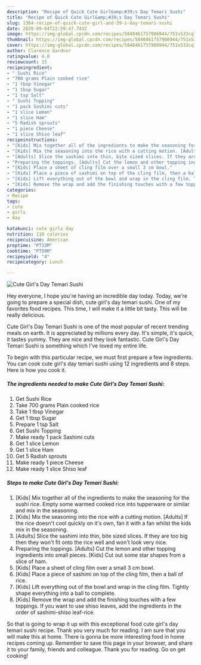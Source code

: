 ```yaml
---
description: "Recipe of Quick Cute Girl&amp;#39;s Day Temari Sushi"
title: "Recipe of Quick Cute Girl&amp;#39;s Day Temari Sushi"
slug: 1364-recipe-of-quick-cute-girl-and-39-s-day-temari-sushi
date: 2020-09-04T22:59:47.743Z
image: https://img-global.cpcdn.com/recipes/5848461757906944/751x532cq70/cute-girls-day-temari-sushi-recipe-main-photo.jpg
thumbnail: https://img-global.cpcdn.com/recipes/5848461757906944/751x532cq70/cute-girls-day-temari-sushi-recipe-main-photo.jpg
cover: https://img-global.cpcdn.com/recipes/5848461757906944/751x532cq70/cute-girls-day-temari-sushi-recipe-main-photo.jpg
author: Clarence Gardner
ratingvalue: 4.8
reviewcount: 15
recipeingredient:
- " Sushi Rice"
- "700 grams Plain cooked rice"
- "1 tbsp Vinegar"
- "1 tbsp Sugar"
- "1 tsp Salt"
- " Sushi Topping"
- "1 pack Sashimi cuts"
- "1 slice Lemon"
- "1 slice Ham"
- "5 Radish sprouts"
- "1 piece Cheese"
- "1 slice Shiso leaf"
recipeinstructions:
- "[Kids] Mix together all of the ingredients to make the seasoning for the sushi rice. Empty some warmed cooked rice into tupperware or similar and mix in the seasoning."
- "[Kids] Mix the seasoning into the rice with a cutting motion. [Adults] If the rice doesn&#39;t cool quickly on it&#39;s own, fan it with a fan whilst the kids mix in the seasoning."
- "[Adults] Slice the sashimi into thin, bite sized slices. If they are too big then they won&#39;t fit onto the rice well and won&#39;t look very nice."
- "Preparing the toppings. [Adults] Cut the lemon and other topping ingredients into small pieces. [Kids] Cut out some star shapes from a slice of ham."
- "[Kids] Place a sheet of cling film over a small 3 cm bowl."
- "[Kids] Place a piece of sashimi on top of the cling film, then a ball of rice."
- "[Kids] Lift everything out of the bowl and wrap in the cling film. Tightly shape everything into a ball to complete."
- "[Kids] Remove the wrap and add the finishing touches with a few toppings. If you want to use shiso leaves, add the ingredients in the order of sashimi-shiso leaf-rice."
categories:
- Recipe
tags:
- cute
- girls
- day

katakunci: cute girls day 
nutrition: 110 calories
recipecuisine: American
preptime: "PT33M"
cooktime: "PT59M"
recipeyield: "4"
recipecategory: Lunch

---
```



![Cute Girl&#39;s Day Temari Sushi](https://img-global.cpcdn.com/recipes/5848461757906944/751x532cq70/cute-girls-day-temari-sushi-recipe-main-photo.jpg)

Hey everyone, I hope you're having an incredible day today. Today, we're going to prepare a special dish, cute girl&#39;s day temari sushi. One of my favorites food recipes. This time, I will make it a little bit tasty. This will be really delicious.

Cute Girl&#39;s Day Temari Sushi is one of the most popular of recent trending meals on earth. It is appreciated by millions every day. It's simple, it's quick, it tastes yummy. They are nice and they look fantastic. Cute Girl&#39;s Day Temari Sushi is something which I've loved my entire life.




To begin with this particular recipe, we must first prepare a few ingredients. You can cook cute girl&#39;s day temari sushi using 12 ingredients and 8 steps. Here is how you cook it.

<!--inarticleads1-->

##### The ingredients needed to make Cute Girl&#39;s Day Temari Sushi:

1. Get  Sushi Rice
1. Take 700 grams Plain cooked rice
1. Take 1 tbsp Vinegar
1. Get 1 tbsp Sugar
1. Prepare 1 tsp Salt
1. Get  Sushi Topping
1. Make ready 1 pack Sashimi cuts
1. Get 1 slice Lemon
1. Get 1 slice Ham
1. Get 5 Radish sprouts
1. Make ready 1 piece Cheese
1. Make ready 1 slice Shiso leaf




<!--inarticleads2-->

##### Steps to make Cute Girl&#39;s Day Temari Sushi:

1. [Kids] Mix together all of the ingredients to make the seasoning for the sushi rice. Empty some warmed cooked rice into tupperware or similar and mix in the seasoning.
1. [Kids] Mix the seasoning into the rice with a cutting motion. [Adults] If the rice doesn&#39;t cool quickly on it&#39;s own, fan it with a fan whilst the kids mix in the seasoning.
1. [Adults] Slice the sashimi into thin, bite sized slices. If they are too big then they won&#39;t fit onto the rice well and won&#39;t look very nice.
1. Preparing the toppings. [Adults] Cut the lemon and other topping ingredients into small pieces. [Kids] Cut out some star shapes from a slice of ham.
1. [Kids] Place a sheet of cling film over a small 3 cm bowl.
1. [Kids] Place a piece of sashimi on top of the cling film, then a ball of rice.
1. [Kids] Lift everything out of the bowl and wrap in the cling film. Tightly shape everything into a ball to complete.
1. [Kids] Remove the wrap and add the finishing touches with a few toppings. If you want to use shiso leaves, add the ingredients in the order of sashimi-shiso leaf-rice.




So that is going to wrap it up with this exceptional food cute girl&#39;s day temari sushi recipe. Thank you very much for reading. I am sure that you will make this at home. There is gonna be more interesting food in home recipes coming up. Remember to save this page in your browser, and share it to your family, friends and colleague. Thank you for reading. Go on get cooking!
